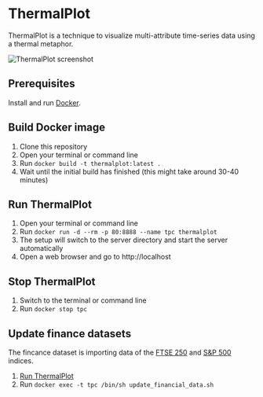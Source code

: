 # ThermalPlot

ThermalPlot is a technique to visualize multi-attribute time-series data using a thermal metaphor.

![ThermalPlot screenshot](http://thermalplot.pipes-vs-dams.at/images/card_image.png)


## Prerequisites

Install and run [Docker](https://docker.com/).


## Build Docker image

1. Clone this repository
2. Open your terminal or command line
3. Run `docker build -t thermalplot:latest .`
4. Wait until the initial build has finished (this might take around 30-40 minutes)


## Run ThermalPlot

1. Open your terminal or command line
2. Run `docker run -d --rm -p 80:8888 --name tpc thermalplot`
3. The setup will switch to the server directory and start the server automatically
4. Open a web browser and go to http://localhost


## Stop ThermalPlot

1. Switch to the terminal or command line
3. Run `docker stop tpc`


## Update finance datasets

The fincance dataset is importing data of the [FTSE 250](http://www.londonstockexchange.com/exchange/prices-and-markets/stocks/indices/summary/summary-indices.html?index=MCX) and [S&P 500](http://www.spindices.com/indices/equity/sp-500) indices.

1. [Run ThermalPlot](#run-thermalplot)
2. Run `docker exec -t tpc /bin/sh update_financial_data.sh`
